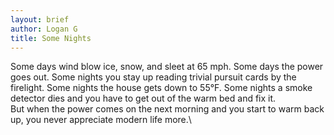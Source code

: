 ```yaml
---
layout: brief
author: Logan G
title: Some Nights
---
```

Some days wind blow ice, snow, and sleet at 65 mph. Some days the power goes out. Some nights you stay up reading trivial pursuit cards by the firelight. Some nights the house gets down to 55°F. Some nights a smoke detector dies and you have to get out of the warm bed and fix it.\
But when the power comes on the next morning and you start to warm back up, you never appreciate modern life more.\
